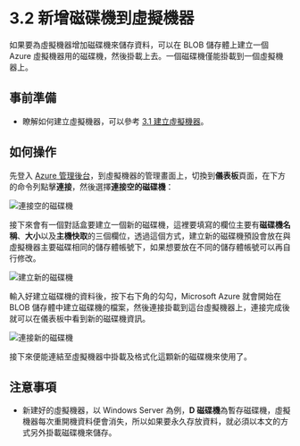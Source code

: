 # 3.2 新增磁碟機到虛擬機器

如果要為虛擬機器增加磁碟機來儲存資料，可以在 BLOB 儲存體上建立一個 Azure 虛擬機器用的磁碟機，然後掛載上去。一個磁碟機僅能掛載到一個虛擬機器上。

## 事前準備

* 瞭解如何建立虛擬機器，可以參考 [3.1 建立虛擬機器](chapter03/01_create_virtual_machine.md)。

## 如何操作

先登入 [Azure 管理後台](https://manage.windowsazure.com)，到虛擬機器的管理畫面上，切換到**儀表板**頁面，在下方的命令列點擊**連接**，然後選擇**連接空的磁碟機**：

![連接空的磁碟機](https://skgitbook.blob.core.windows.net/azurerecipestw/3-2-1-attach-an-empty-disk.png)

接下來會有一個對話盒要建立一個新的磁碟機，這裡要填寫的欄位主要有**磁碟機名稱**、**大小**以及**主機快取**的三個欄位，透過這個方式，建立新的磁碟機預設會放在與虛擬機器主要磁碟相同的儲存體帳號下，如果想要放在不同的儲存體帳號可以再自行修改。

![建立新的磁碟機](https://skgitbook.blob.core.windows.net/azurerecipestw/3-2-2-create-a-new-disk.png)

輸入好建立磁碟機的資料後，按下右下角的勾勾，Microsoft Azure 就會開始在 BLOB 儲存體中建立磁碟機的檔案，然後連接掛載到這台虛擬機器上，連接完成後就可以在儀表板中看到新的磁碟機資訊。

![連接新的磁碟機](https://skgitbook.blob.core.windows.net/azurerecipestw/3-2-3-new-disk-attached.png)

接下來便能連結至虛擬機器中掛載及格式化這顆新的磁碟機來使用了。

## 注意事項
* 新建好的虛擬機器，以 Windows Server 為例，**D 磁碟機**為暫存磁碟機，虛擬機器每次重開機資料便會消失，所以如果要永久存放資料，就必須以本文的方式另外掛載磁碟機來儲存。
